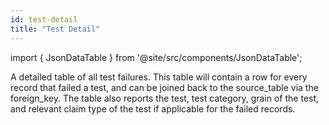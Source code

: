 ```yaml
---
id: test-detail
title: "Test Detail"
---
```


import { JsonDataTable } from '@site/src/components/JsonDataTable';

A detailed table of all test failures. This table will contain a row for every record that failed a test, and can be joined back to the source_table via the foreign_key. The table also reports the test, test category, grain of the test, and relevant claim type of the test if applicable for the failed records.

<JsonDataTable jsonPath="nodes.model\.data_profiling\.data_profiling__test_detail.columns" />